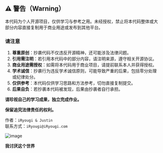 ## ⚠️ 警告（Warning）

本代码为个人开源项目，仅供学习与参考之用。未经授权，禁止将本代码整体或大部分内容直接复制用于商业用途或发布到其他平台。

### 请注意
1. **尊重原创**：抄袭代码不仅违反开源精神，还可能涉及法律问题。
2. **引用需注明**：若引用本代码中的部分内容，请注明来源，遵守相关开源协议。
3. **商业用途需授权**：如需将本代码用于商业项目，请提前联系本人并获得授权。
4. **学术诚信**：抄袭行为违反学术诚信原则，可能导致严重的后果，包括零分处理或纪律处分。
5. **仅供参考**：本代码仅供学习思路和方法参考，切勿直接复制提交。
6. **后果自负**：若抄袭本代码被发现，后果由抄袭者自行承担。

**请珍视自己的学习成果，独立完成作业。**

**保留追究法律责任的权利。**

作者：`iRyougi & Justin`  
联系方式：`iRyougi@iRyougi.com`

![image](https://www.iryougi.com/wp-content/uploads/2024/12/1733754547-E81ACB077261141A01597782DEF5EDCC.gif)

**我讨厌这个世界**
